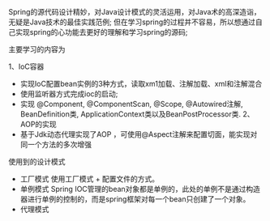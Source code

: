 Spring的源代码设计精妙，对Java设计模式的灵活运用，对Java术的高深造诣，无疑是Java技术的最佳实践范例;
但在学习spring的过程并不容易，所以想通过自己实现spring的心功能去更好的理解和学习spring的源码;

主要学习的内容为

1、IoC容器
 - 实现IoC配置bean实例的3种方式，读取xm1加载、注解加载、xml和注解混合
 - 使用监听器方式完成ioc的启动;
 - 实现 @Component, @ComponentScan, @Scope, @Autowired注解, BeanDefinition类, ApplicationContext类以及BeanPostProcessor类.
2、AOP的实现
 - 基于Jdk动态代理实现了AOP ，可使用@Aspect注解来配置切面，能实现对同一个方法的多次增强

使用到的设计模式
 - 工厂模式 使用工厂模式 + 配置文件的方式。
 - 单例模式 Spring IOC管理的bean对象都是单例的，此处的单例不是通过构造器进行单例的控制的，而是spring框架对每一个bean只创建了一个对象。
 - 代理模式 
